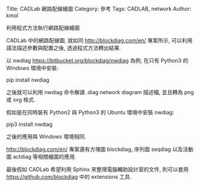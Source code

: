 Title: CADLab 網路配線繪圖
Category: 參考
Tags: CADLAB, network
Author: kmol

利用程式方法執行網路配線繪圖

<!-- PELICAN_END_SUMMARY -->

CADLab 中的網路配線圖, 就如同 <a href="http://blockdiag.com/en/">http://blockdiag.com/en/</a> 專案所示, 可以利用語法描述參數與配置之後, 透過程式方法轉出結果.

以 nwdiag <a href="https://bitbucket.org/blockdiag/nwdiag">https://bitbucket.org/blockdiag/nwdiag</a> 為例, 在只有 Python3 的 Windows 環境中安裝:

pip install nwdiag

之後就可以利用 nwdiag 命令解讀 .diag network diagram 描述檔, 並且轉為 png 或 svg 格式.

假如是在同時裝有 Python2 與 Python3 的 Ubuntu 環境中安裝 nwdiag:

pip3 install nwdiag

之後的應用與 Windows 環境相同.

<a href="http://blockdiag.com/en/">http://blockdiag.com/en/</a> 專案還有方塊圖 blockdiag, 序列圖 seqdiag 以及活動圖 actdiag 等相關繪圖的應用.

最後假如 CADLab 希望利用 Sphinx 來整理電腦輔助設計室的文件, 則可以套用 <a href="https://github.com/blockdiag">https://github.com/blockdiag</a> 中的 extensions 工具.

